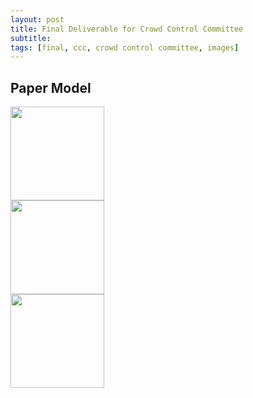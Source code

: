```yaml
---
layout: post
title: Final Deliverable for Crowd Control Committee
subtitle: 
tags: [final, ccc, crowd control committee, images]
---
```


## Paper Model

<div class="row">
  <div class="column">
    <img src="https://user-images.githubusercontent.com/90795393/160909179-26d7530e-ea1b-4dcf-8313-1b4bffa14f2e.JPG" alt="" width="150"/> 
  </div>
  <div class="column">
  <img src="https://user-images.githubusercontent.com/90795393/160909191-87b29674-8cda-4042-9d49-c60002365f08.JPG" alt="" width="150"/>
  </div>
  <div class="column">
    <img src="https://user-images.githubusercontent.com/90795393/160909201-ea371e4d-877f-479d-a31a-29f0a9a35e36.JPG" alt="" width="150"/>
  </div>
</div>






